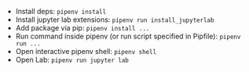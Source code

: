 - Install deps: `pipenv install`
- Install jupyter lab extensions: `pipenv run install_jupyterlab`
- Add package via pip: `pipenv install ...`
- Run command inside pipenv (or run script specified in Pipfile): `pipenv run ...`
- Open interactive pipenv shell: `pipenv shell`
- Open Lab: `pipenv run jupyter lab`
